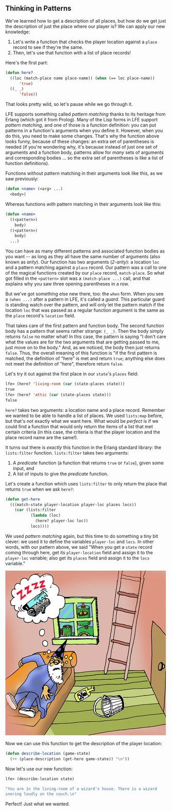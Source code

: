 ## Thinking in Patterns

We've learned how to get a description of all places, but how do we get just the description of just the place where our player is? We can apply our new knowledge:

1. Let's write a function that checks the player location against a ``place`` record to see if they're the same.
1. Then, let's use that function with a list of place records!

Here's the first part:

```lisp
(defun here?
  ((loc (match-place name place-name)) (when (== loc place-name))
      'true)
  ((_ _)
      'false))
```

That looks pretty wild, so let's pause while we go through it.

LFE supports something called *pattern matching* thanks to its heritage from Erlang (which got it from Prolog). Many of the Lisp forms in LFE support *pattern matching*, and one of those is a function definition: you can put patterns in a function's arguments when you define it. However, when you do this, you need to make some changes. That's why the function above looks funny, because of these changes: an extra set of parentheses is needed (if you're wondering why, it's because instead of just one set of arguments and a function body, patterns allow for *many* sets of arguments and corresponding bodies ... so the extra set of parentheses is like a list of function definitions).

Functions without pattern matching in their arguments look like this, as we saw previously:

```lisp
(defun <name> (<arg> ...)
  <body>)
```

Whereas functions *with* pattern matching in their arguments look like this:

```lisp
(defun <name>
  ((<pattern>)
    body)
  ((<pattern>)
    body)
  ...)
```

You can have as many different patterns and associated function bodies as you want -- as long as they all have the same number of arguments (also known as *arity*). Our function has two arguments (*2-arity*): a location ``loc`` and a pattern matching against a ``place`` record. Our pattern was a call to one of the magical functions created by our ``place`` record, ``match-place``. So what got filled in the ``<pattern>`` slot was a ``(match-place ...)`` call, and that explains why you saw three opening parentheses in a row.

But we've got something else new there, too: the ``when`` form. When you see a ``(when ...)`` after a pattern in LFE, it's called a *guard*. This particular guard is standing watch over the pattern, and will only let the pattern match if the location ``loc`` that was passed as a regular function argument is the same as the ``place`` record's ``location`` field.

That takes care of the first pattern and function body. The second function body has a pattern that seems rather strange: ``(_ _)``. Then the body simply returns ``false`` no matter what! In this case, the pattern is saying "I don't care what the values are for the two arguments that are getting passed to me, just move on to the body." And, as we noticed, the body then just returns ``false``. Thus, the overall meaning of this function is "if the first pattern is matched, the definition of "here" is met and return ``true``; anything else does not meet the definition of "here", therefore return ``false``.

Let's try it out against the first place in our ``state``'s ``places`` field:

```lisp
lfe> (here? 'living-room (car (state-places state)))
true
lfe> (here? 'attic (car (state-places state)))
false
```

``here?`` takes two arguments: a location name and a place record. Remember we wanted to be able to handle a list of places. We used ``lists:map`` before, but that's not exactly what we want here. What would be *perfect* is if we could find a function that would only return the items of a list that met certain criteria (in this case, the criteria is that the player location and the place record name are the same!).

It turns out there is *exactly* this function in the Erlang standard library: the ``lists:filter`` function. ``lists:filter`` takes two arguments:

1. A *predicate* function (a function that returns ``true`` or ``false``), given some input, and
1. A list of inputs to give the *predicate* function.

Let's create a function which uses ``lists:filter`` to only return the place that returns ``true`` when we ask ``here?``:

```lisp
(defun get-here
  (((match-state player-location player-loc places locs))
    (car (lists:filter
           (lambda (loc)
             (here? player-loc loc))
           locs))))
```

We used *pattern matching* again, but this time to do something a tiny bit clever: we used it to define the variables ``player-loc`` and ``locs``. In other words, with our pattern above, we said "When you get a ``state`` record coming through here, get its ``player-location`` field and assign it to the ``player-loc`` variable; also get its ``places`` field and assign it to the ``locs`` variable."

![](../images/living_room.jpg)

Now we can use this function to get the description of the player location:

```lisp
(defun describe-location (game-state)
  (++ (place-description (get-here game-state)) "\n"))
```

Now let's use our new function:

```lisp
lfe> (describe-location state)
```
```lisp
"You are in the living-room of a wizard's house. There is a wizard 
snoring loudly on the couch.\n"
```

Perfect! Just what we wanted.
